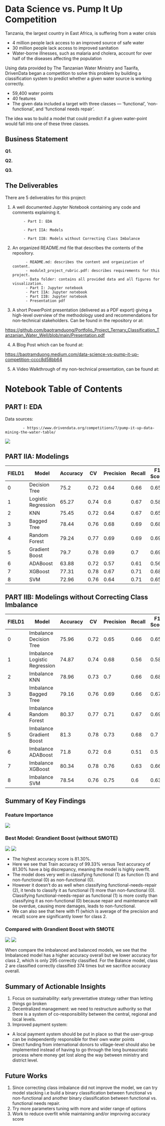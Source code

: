 # Data Science vs. Pump It Up Competition

Tanzania, the largest country in East Africa, is suffering from a water crisis
* 4 million people lack access to an improved source of safe water
* 30 million people lack access to improved sanitation
* Water-borne illnesses, such as malaria and cholera, account for over half of the diseases affecting the population

Using data provided by The Tanzanian Water Ministry and Taarifa, DrivenData began a competition to solve this problem by building a classification system to predict whether a given water source is working correctly.
* 59,400 water points
* 40 features
* The given data included a target with three classes — ‘functional’, ‘non-functional’, and ‘functional needs repair’. 

The idea was to build a model that could predict if a given water-point would fall into one of these three classes. 

## Business Statement

**Q1.** 

**Q2.** 

**Q3.**

## The Deliverables

There are 5 deliverables for this project:

1. A well documented Jupyter Notebook containing any code and comments explaining it.

            - Part I: EDA
            
            - Part IIA: Models
            
            - Part IIB: Models without Correcting Class Imbalance
            
2. An organized README.md file that describes the contents of the repository.

             - README.md: describes the content and organization of content.
             - module3_project_rubric.pdf: describes requirements for this project.
             - Data folder: contains all provided data and all figures for visualization.
             - Part I: Jupyter notebook
             - Part IIA: Jupyter notebook
             - Part IIB: Jupyter notebook
             - Presentation pdf

3. A short PowerPoint presentation (delivered as a PDF export) giving a high-level overview of the methodology used and recommendations for non-technical stakeholders. Can be found in the repository or at: 

https://github.com/baotramduong/Portfolio_Project_Ternary_Classification_Tanzanian_Water_Well/blob/main/Presentation.pdf

4. A Blog Post which can be found at: 

https://baotramduong.medium.com/data-science-vs-pump-it-up-competition-cccc8d58bb64

5. A Video Walkthrough of my non-technical presentation, can be found at:



# **Notebook Table of Contents**

## PART I: EDA

Data sources:
      
            - https://www.drivendata.org/competitions/7/pump-it-up-data-mining-the-water-table/

<img src = '../main/Data/status_group_countplot.png' />

## PART IIA: Modelings

|FIELD1|Model                        |Accuracy|CV  |Precision|Recall|F1 Score|MAE |MSE |RMSE|AUC |Bias                |Variance           |
|------|-----------------------------|--------|----|---------|------|--------|----|----|----|----|--------------------|-------------------|
|0     |Decision Tree                |75.2    |0.72|0.64     |0.66  |0.65    |0.28|0.34|0.58|-   |0.03                |0.39               |
|1     |Logistic Regression          |65.27   |0.74|0.6      |0.67  |0.58    |0.42|0.55|0.74|0.82|0.24                |0.55               |
|2     |KNN                          |75.45   |0.72|0.64     |0.67  |0.65    |0.28|0.35|0.59|-   |0.05                |0.40               |
|3     |Bagged Tree                  |78.44   |0.76|0.68     |0.69  |0.68    |0.24|0.29|0.54|-   |0.01                |0.37               |
|4     |Random Forest                |79.24   |0.77|0.69     |0.69  |0.69    |0.23|0.28|0.53|-   |0.02                |0.36               |
|5     |Gradient Boost               |79.7    |0.78|0.69     |0.7   |0.69    |0.23|0.28|0.53|-   |0.03                |0.36               |
|6     |ADABoost                     |63.88   |0.72|0.57     |0.61  |0.56    |0.43|0.57|0.75|-   |0.21                |0.51               |
|7     |XGBoost                      |77.31   |0.78|0.67     |0.71  |0.68    |0.26|0.31|0.56|-   |0.08                |0.41               |
|8     |SVM                          |72.96   |0.76|0.64     |0.71  |0.65    |0.32|0.41|0.64|-   |0.16                |0.48               |

## PART IIB: Modelings without Correcting Class Imbalance

|FIELD1|Model                        |Accuracy|CV  |Precision|Recall|F1 Score|MAE |MSE |RMSE|AUC |Bias                |Variance           |
|------|-----------------------------|--------|----|---------|------|--------|----|----|----|----|--------------------|-------------------|
|0     |Imbalance Decision Tree      |75.96   |0.72|0.65     |0.66  |0.65    |0.27|0.32|0.57|-   |0.01                |0.36               |
|1     |Imbalance Logistic Regression|74.87   |0.74|0.68     |0.56  |0.58    |0.27|0.3 |0.55|0.81|0.01                |0.25               |
|2     |Imbalance KNN                |78.96   |0.73|0.7      |0.66  |0.68    |0.23|0.27|0.52|-   |0.01                |0.32               |
|3     |Imbalance Bagged Tree        |79.16   |0.76|0.69     |0.66  |0.67    |0.23|0.27|0.52|-   |-0.01               |0.32               |
|4     |Imbalance Random Forest      |80.37   |0.77|0.71     |0.67  |0.69    |0.22|0.26|0.51|-   |0.0                 |0.32               |
|5     |Imbalance Gradient Boost     |81.3    |0.78|0.73     |0.68  |0.7     |0.2 |0.24|0.49|-   |0.0                 |0.31               |
|6     |Imbalance ADABoost           |71.8    |0.72|0.6      |0.51  |0.5     |0.3 |0.32|0.57|-   |0.02                |0.22               |
|7     |Imbalance XGBoost            |80.34   |0.78|0.76     |0.63  |0.66    |0.21|0.24|0.49|-   |0.0                 |0.27               |
|8     |Imbalance SVM                |78.54   |0.76|0.75     |0.6   |0.63    |0.23|0.26|0.51|-   |0.02                |0.25               |

##  Summary of Key Findings

### Feature Importance

<img src = '../main/Data/decision_tree_clf_feature_importances.png' />

### Best Model: Grandient Boost (without SMOTE)

<img src = '../main/Data/GradientBoostingClassifier Result.png' />

<img src = '../main/Data/confusion_matrix.png' />

* The highest accuracy score is 81.30%. 
* Here we see that Train accuracy of 99.33% versus Test accuracy of 81.30% have a big discrepancy, meaning the model is highly overfit. 
* The model does very well in classifying functional (1) as function (1) and non-functional (0) as non-functional (0). 
* However it doesn’t do as well when classifying functional-needs-repair (2), it tends to classify it as functional (1) more than non-functional (0). Classifying functional-needs-repair as functional (1) is more costly than classifying it as non-functional (0) because repair and maintenance will be overdue, causing more damages, leads to non-functional. 
* We can also see that here with  f1 (which is average of the  precision and recall) score are significantly lower for class 2.

### Compared with Grandient Boost with SMOTE

<img src = '../main/Data/GradientBoostingClassifier Result (withSMOTE).png' />

<img src = '../main/Data/confusion_matrix withSMOTE.png' />

When compare the imbalanced and balanced models, we see that the Imbalanced model has a higher accuracy overall but we lower accuracy for class 2, which is only 295 correctly classified. For the Balance model, class 2 are classified correctly classified 374 times but we sacrifice accuracy overall. 

##  Summary of Actionable Insights
1. Focus on sustainability: early preventative strategy rather than letting things go broken
2. Decentralized management: we need to restructure authority so that there is a system of co-responsibility between the central, regional and local levels. 
3. Improved payment system: 
* A local payment system should be put in place so that the user-group can be independently responsible for their own water points
* Direct funding from international donors to village-level should also be implemented instead of having to go through the long bureaucratic process where money get lost along the way between ministry and district level.

##  Future Works
1. Since correcting class imbalance did not improve the model, we can try model stacking i.e build a binary classification between functional vs non-functional and another binary classification between functional vs. functional needs repair.
2. Try more parameters tuning with more and wider range of options
3. Work to reduce overfit while maintaining and/or improving accuracy score


